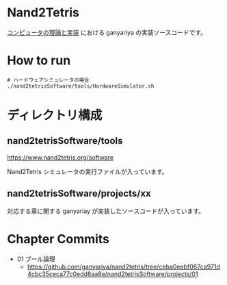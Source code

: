 
# Nand2Tetris

[コンピュータの理論と実装](https://www.oreilly.co.jp/books/9784873117126/) における ganyariya の実装ソースコードです。

# How to run

```shell
# ハードウェアシミュレータの場合
./nand2tetrisSoftware/tools/HardwareSimulator.sh
```

# ディレクトリ構成

## nand2tetrisSoftware/tools

https://www.nand2tetris.org/software

Nand2Tetris シミュレータの実行ファイルが入っています。


## nand2tetrisSoftware/projects/xx

対応する章に関する ganyariay が実装したソースコードが入っています。

# Chapter Commits

- 01 ブール論理
  - https://github.com/ganyariya/nand2tetris/tree/ceba0eebf067ca971d4cbc35ceca77c0edd8aa8e/nand2tetrisSoftware/projects/01

